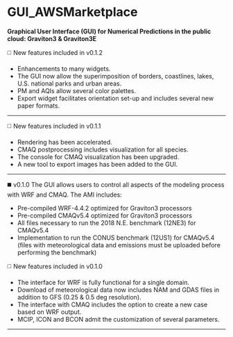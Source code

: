 # GUI_AWSMarketplace

**Graphical User Interface (GUI) for Numerical Predictions in the public cloud: Graviton3 & Graviton3E**

:white_medium_square: New features included in v0.1.2
+ Enhancements to many widgets.
+ The GUI now allow the superimposition of borders, coastlines, lakes, U.S. national parks and urban areas.
+ PM and AQIs allow several color palettes.
+ Export widget facilitates orientation set-up and includes several new paper formats.
___________________________________________________________________________________________________________________________________________
:white_medium_square: New features included in v0.1.1
+ Rendering has been accelerated.
+ CMAQ postprocessing includes visualization for all species.
+ The console for CMAQ visualization has been upgraded.
+ A new tool to export images has been added to the GUI.
___________________________________________________________________________________________________________________________________________
:black_medium_square: v0.1.0
The GUI allows users to control all aspects of the modeling process with WRF and CMAQ.
The AMI includes:
+ Pre-compiled WRF-4.4.2 optimized for Graviton3 processors  
+ Pre-compiled CMAQv5.4 optimized for Graviton3 processors  
+ All files necessary to run the 2018 N.E. benchmark (12NE3) for CMAQv5.4
+ Implementation to run the CONUS benchmark (12US1) for CMAQv5.4 (files with meteorological data and emissions must be uploaded before performing the benchmark)

:white_medium_square: New features included in v0.1.0
+ The interface for WRF is fully functional for a single domain.
+ Download of meteorological data now includes NAM and GDAS files in addition to GFS (0.25 & 0.5 deg resolution).
+ The interface with CMAQ includes the option to create a new case based on WRF output.
+ MCIP, ICON and BCON admit the customization of several parameters.

___________________________________________________________________________________________________________________________________________

